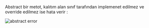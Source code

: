 Abstract bir metot, kalıtım alan sınıf tarafından implemenet edilmez ve override edilmez ise hata verir :

![abstract error](https://github.com/kubrayesilkaya/C-Sharp-Programming-Notes/assets/93487264/2d545e84-05fc-4f3a-9185-435f54339c87)
